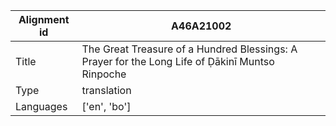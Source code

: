 |Alignment id | A46A21002
| --- | --- 
|Title | The Great Treasure of a Hundred Blessings: A Prayer for the Long Life of Ḍākinī Muntso Rinpoche 
|Type | translation
|Languages | ['en', 'bo']